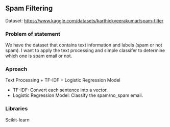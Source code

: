 ## Spam Filtering

Dataset: https://www.kaggle.com/datasets/karthickveerakumar/spam-filter

### Problem of statement
We have the dataset that contains text information and labels (spam or not  spam).
I want to apply the text processing and simple classifer to determine which one is spam email or not.

### Aproach 
Text Processing + TF-IDF + Logistic Regression Model
* TF-IDF: Convert each sentence into a vector. 
* Logistic Regression Model: Classify the spam/no_spam email.



### Libraries
Scikit-learn